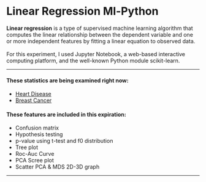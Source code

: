 # Linear Regression Ml-Python

**Linear regression** is a type of supervised machine learning algorithm that computes the linear relationship between the dependent variable and one or more independent features by fitting a linear equation to observed data. 
<br/>
<br/>
For this experiment, I used Jupyter Notebook, a web-based interactive computing platform, and the well-known Python module scikit-learn.
- - - -
#### These statistics are being examined right now: ####
  * <a  href="https://archive.ics.uci.edu/dataset/45/heart+disease">Heart Disease<a/>
  * <a href="https://archive.ics.uci.edu/dataset/17/breast+cancer+wisconsin+diagnostic">Breast Cancer<a/> 
#### These features are included in this expiration: ####
  * Confusion matrix
  * Hypothesis testing
  * p-value using t-test and f0 distribution
  * Tree plot
  * Roc-Auc Curve
  * PCA Scree plot
  * Scatter PCA & MDS 2D-3D graph
- - - -
